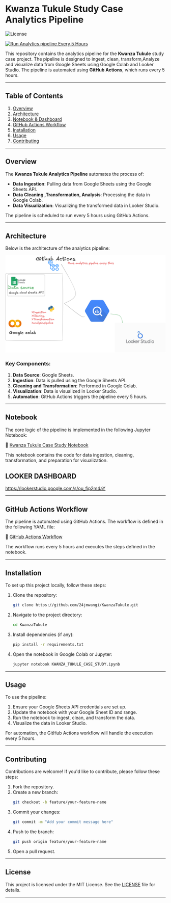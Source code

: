 
# Kwanza Tukule Study Case Analytics Pipeline

![License](https://img.shields.io/badge/license-MIT-blue.svg)  

[![Run Analytics pipeline Every 5 Hours](https://github.com/24jmwangi/KwanzaTukule/actions/workflows/colab_run.yml/badge.svg)](https://github.com/24jmwangi/KwanzaTukule/actions/workflows/colab_run.yml)

This repository contains the analytics pipeline for the **Kwanza Tukule** study case project. The pipeline is designed to ingest, clean, transform,Analyze and visualize data from Google Sheets using Google Colab and Looker Studio. The pipeline is automated using **GitHub Actions**, which runs every 5 hours.

---

## Table of Contents

1. [Overview](#overview)
2. [Architecture](#architecture)
3. [Notebook & Dashboard](#notebook)
4. [GitHub Actions Workflow](#github-actions-workflow)
5. [Installation](#installation)
6. [Usage](#usage)
7. [Contributing](#contributing)

---

## Overview

The **Kwanza Tukule Analytics Pipeline** automates the process of:
- **Data Ingestion**: Pulling data from Google Sheets using the Google Sheets API.
- **Data Cleaning ,Transformation, Analysis**: Processing the data in Google Colab.
- **Data Visualization**: Visualizing the transformed data in Looker Studio.

The pipeline is scheduled to run every 5 hours using GitHub Actions.

---

## Architecture

Below is the architecture of the analytics pipeline:

![Architecture](Architecture.png)

### Key Components:
1. **Data Source**: Google Sheets.
2. **Ingestion**: Data is pulled using the Google Sheets API.
3. **Cleaning and Transformation**: Performed in Google Colab.
4. **Visualization**: Data is visualized in Looker Studio.
5. **Automation**: GitHub Actions triggers the pipeline every 5 hours.

---

## Notebook

The core logic of the pipeline is implemented in the following Jupyter Notebook:

📒 [Kwanza Tukule Case Study Notebook](https://github.com/24jmwangi/KwanzaTukule/blob/main/KWANZA_TUKULE_CASE_STUDY.ipynb)

This notebook contains the code for data ingestion, cleaning, transformation, and preparation for visualization.

## LOOKER DASHBOARD
https://lookerstudio.google.com/s/ou_fip2m4aY

---

## GitHub Actions Workflow

The pipeline is automated using GitHub Actions. The workflow is defined in the following YAML file:

📄 [GitHub Actions Workflow](.github/workflows/colab_run.yml)

The workflow runs every 5 hours and executes the steps defined in the notebook.

---

## Installation

To set up this project locally, follow these steps:

1. Clone the repository:
   ```bash
   git clone https://github.com/24jmwangi/KwanzaTukule.git
   ```
2. Navigate to the project directory:
   ```bash
   cd KwanzaTukule
   ```
3. Install dependencies (if any):
   ```bash
   pip install -r requirements.txt
   ```
4. Open the notebook in Google Colab or Jupyter:
   ```bash
   jupyter notebook KWANZA_TUKULE_CASE_STUDY.ipynb
   ```

---

## Usage

To use the pipeline:
1. Ensure your Google Sheets API credentials are set up.
2. Update the notebook with your Google Sheet ID and range.
3. Run the notebook to ingest, clean, and transform the data.
4. Visualize the data in Looker Studio.

For automation, the GitHub Actions workflow will handle the execution every 5 hours.

---

## Contributing

Contributions are welcome! If you'd like to contribute, please follow these steps:

1. Fork the repository.
2. Create a new branch:
   ```bash
   git checkout -b feature/your-feature-name
   ```
3. Commit your changes:
   ```bash
   git commit -m "Add your commit message here"
   ```
4. Push to the branch:
   ```bash
   git push origin feature/your-feature-name
   ```
5. Open a pull request.

---

## License

This project is licensed under the MIT License. See the [LICENSE](LICENSE) file for details.

---
